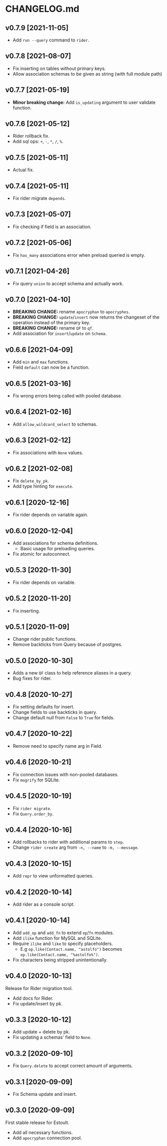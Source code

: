 # CHANGELOG.md

## v0.7.9 [2021-11-05]

- Add `run --query` command to `rider`.

## v0.7.8 [2021-08-07]

- Fix inserting on tables without primary keys.
- Allow association schemas to be given as string (with full module path)

## v0.7.7 [2021-05-19]

- **Minor breaking change:** Add `is_updating` argument to user validate function.

## v0.7.6 [2021-05-12]

- Rider rollback fix.
- Add sql ops: `+`, `-`, `*`, `/`, `%`.

## v0.7.5 [2021-05-11]

- Actual fix.

## v0.7.4 [2021-05-11]

- Fix rider migrate `depends`.

## v0.7.3 [2021-05-07]

- Fix checking if field is an association.

## v0.7.2 [2021-05-06]

- Fix `has_many` associations error when preload queried is empty.

## v0.7.1 [2021-04-26]

- Fix query `union` to accept schema and actually work.

## v0.7.0 [2021-04-10]

- **BREAKING CHANGE:** rename `apocryphan` to `apocryphes`.
- **BREAKING CHANGE:** `update`/`insert` now returns the changeset of the operation instead of the primary key.
- **BREAKING CHANGE:** rename `QF` to `qf`.
- Add association for `insert`/`update` on `Schema`.

## v0.6.6 [2021-04-09]

- Add `min` and `max` functions.
- Field `default` can now be a function.

## v0.6.5 [2021-03-16]

- Fix wrong errors being called with pooled database.

## v0.6.4 [2021-02-16]

- Add `allow_wildcard_select` to schemas.

## v0.6.3 [2021-02-12]

- Fix associations with `None` values.

## v0.6.2 [2021-02-08]

- Fix `delete_by_pk`.
- Add type hinting for `execute`.

## v0.6.1 [2020-12-16]

- Fix rider depends on variable again.

## v0.6.0 [2020-12-04]

- Add associations for schema definitions.
  - Basic usage for preloading queries.
- Fix atomic for autoconnect.

## v0.5.3 [2020-11-30]

- Fix rider depends on variable.

## v0.5.2 [2020-11-20]

- Fix inserting.

## v0.5.1 [2020-11-09]

- Change rider public functions.
- Remove backticks from Query because of postgres.

## v0.5.0 [2020-10-30]

- Adds a new `QF` class to help reference aliases in a query.
- Bug fixes for rider.

## v0.4.8 [2020-10-27]

- Fix setting defaults for insert.
- Change fields to use backticks in query.
- Change default null from `False` to `True` for fields.

## v0.4.7 [2020-10-22]

- Remove need to specify name arg in Field.

## v0.4.6 [2020-10-21]

- Fix connection issues with non-pooled databases.
- Fix `mogrify` for SQLite.

## v0.4.5 [2020-10-19]

- Fix `rider migrate`.
- Fix `Query.order_by`.

## v0.4.4 [2020-10-16]

- Add rollbacks to rider with additional params to `step`.
- Change `rider create` arg from `-n, --name` to `-m, --message`.

## v0.4.3 [2020-10-15]

- Add `repr` to view unformatted queries.

## v0.4.2 [2020-10-14]

- Add rider as a console script.

## v0.4.1 [2020-10-14]

- Add `add_op` and `add_fn` to extend `op`/`fn` modules.
- Add `ilike` function for MySQL and SQLite.
- Require `ilike` and `like` to specify placeholders.
  - E.g `op.like(Contact.name, "astolfo")` becomes `op.like(Contact.name, "%astolfo%")`.
- Fix characters being stripped unintentionally.

## v0.4.0 [2020-10-13]

Release for Rider migration tool.

- Add docs for Rider.
- Fix update/insert by pk.

## v0.3.3 [2020-10-12]

- Add update + delete by pk.
- Fix updating a schemas' field to `None`.

## v0.3.2 [2020-09-10]

- Fix `Query.delete` to accept correct amount of arguments.

## v0.3.1 [2020-09-09]

- Fix Schema update and insert.

## v0.3.0 [2020-09-09]

First stable release for Estoult.

- Add all necessary functions.
- Add `apocryphan` connection pool.
